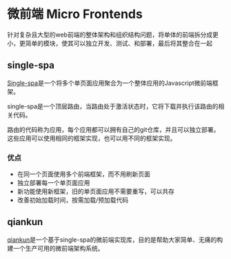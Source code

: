 # 微前端 Micro Frontends

针对复杂且大型的web前端的整体架构和组织结构问题，将单体的前端拆分成更小，更简单的模块，使其可以独立开发、测试、和部署，最后将其整合在一起

## single-spa

[Single-spa](https://zh-hans.single-spa.js.org/docs/getting-started-overview)是一个将多个单页面应用聚合为一个整体应用的Javascript微前端框架。

single-spa是一个顶层路由，当路由处于激活状态时，它将下载并执行该路由的相关代码。

路由的代码称为应用，每个应用都可以拥有自己的git仓库，并且可以独立部署。这些应用可以使用相同的框架实现，也可以用不同的框架实现。

### 优点
+ 在同一个页面使用多个前端框架，而不用刷新页面
+ 独立部署每一个单页面应用
+ 新功能使用新框架，旧的单页面应用不需要重写，可以共存
+ 改善初始加载时间，按需加载/预加载代码

## qiankun

[qiankun](https://qiankun.umijs.org/zh/guide)是一个基于single-spa的微前端实现库，目的是帮助大家简单、无痛的构建一个生产可用的微前端架构系统。